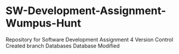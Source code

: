 # SW-Development-Assignment-Wumpus-Hunt
Repository for Software Development Assignment 4 Version Control
Created branch Databases
Database Modified
